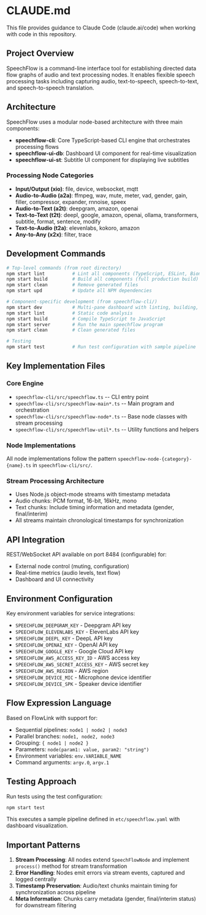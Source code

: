 # CLAUDE.md

This file provides guidance to Claude Code (claude.ai/code) when working with code in this repository.

## Project Overview

SpeechFlow is a command-line interface tool for establishing directed data flow graphs of audio and text processing nodes. It enables flexible speech processing tasks including capturing audio, text-to-speech, speech-to-text, and speech-to-speech translation.

## Architecture

SpeechFlow uses a modular node-based architecture with three main components:

- **speechflow-cli**: Core TypeScript-based CLI engine that orchestrates processing flows
- **speechflow-ui-db**: Dashboard UI component for real-time visualization 
- **speechflow-ui-st**: Subtitle UI component for displaying live subtitles

### Processing Node Categories

- **Input/Output (xio)**: file, device, websocket, mqtt
- **Audio-to-Audio (a2a)**: ffmpeg, wav, mute, meter, vad, gender, gain, filler, compressor, expander, rnnoise, speex
- **Audio-to-Text (a2t)**: deepgram, amazon, openai
- **Text-to-Text (t2t)**: deepl, google, amazon, openai, ollama, transformers, subtitle, format, sentence, modify
- **Text-to-Audio (t2a)**: elevenlabs, kokoro, amazon
- **Any-to-Any (x2x)**: filter, trace

## Development Commands

```bash
# Top-level commands (from root directory)
npm start lint          # Lint all components (TypeScript, ESLint, Biome, Oxlint)
npm start build         # Build all components (full production build)
npm start clean         # Remove generated files
npm start upd           # Update all NPM dependencies

# Component-specific development (from speechflow-cli/)
npm start dev           # Multi-pane dashboard with linting, building, and server
npm start lint          # Static code analysis
npm start build         # Compile TypeScript to JavaScript
npm start server        # Run the main speechflow program
npm start clean         # Clean generated files

# Testing
npm start test          # Run test configuration with sample pipeline
```

## Key Implementation Files

### Core Engine

- `speechflow-cli/src/speechflow.ts`       -- CLI entry point
- `speechflow-cli/src/speechflow-main*.ts` -- Main program and orchestration
- `speechflow-cli/src/speechflow-node*.ts` -- Base node classes with stream processing
- `speechflow-cli/src/speechflow-util*.ts` -- Utility functions and helpers

### Node Implementations

All node implementations follow the pattern `speechflow-node-{category}-{name}.ts` in `speechflow-cli/src/`.

### Stream Processing Architecture

- Uses Node.js object-mode streams with timestamp metadata
- Audio chunks: PCM format, 16-bit, 16kHz, mono
- Text chunks: Include timing information and metadata (gender, final/interim)
- All streams maintain chronological timestamps for synchronization

## API Integration

REST/WebSocket API available on port 8484 (configurable) for:
- External node control (muting, configuration)
- Real-time metrics (audio levels, text flow)
- Dashboard and UI connectivity

## Environment Configuration

Key environment variables for service integrations:
- `SPEECHFLOW_DEEPGRAM_KEY` - Deepgram API key
- `SPEECHFLOW_ELEVENLABS_KEY` - ElevenLabs API key  
- `SPEECHFLOW_DEEPL_KEY` - DeepL API key
- `SPEECHFLOW_OPENAI_KEY` - OpenAI API key
- `SPEECHFLOW_GOOGLE_KEY` - Google Cloud API key
- `SPEECHFLOW_AWS_ACCESS_KEY_ID` - AWS access key
- `SPEECHFLOW_AWS_SECRET_ACCESS_KEY` - AWS secret key
- `SPEECHFLOW_AWS_REGION` - AWS region
- `SPEECHFLOW_DEVICE_MIC` - Microphone device identifier
- `SPEECHFLOW_DEVICE_SPK` - Speaker device identifier

## Flow Expression Language

Based on FlowLink with support for:
- Sequential pipelines: `node1 | node2 | node3`
- Parallel branches: `node1, node2, node3`  
- Grouping: `{ node1 | node2 }`
- Parameters: `node(param1: value, param2: "string")`
- Environment variables: `env.VARIABLE_NAME`
- Command arguments: `argv.0`, `argv.1`

## Testing Approach

Run tests using the test configuration:
```bash
npm start test
```

This executes a sample pipeline defined in `etc/speechflow.yaml` with dashboard visualization.

## Important Patterns

1. **Stream Processing**: All nodes extend `SpeechFlowNode` and implement `process()` method for stream transformation
2. **Error Handling**: Nodes emit errors via stream events, captured and logged centrally
3. **Timestamp Preservation**: Audio/text chunks maintain timing for synchronization across pipeline
4. **Meta Information**: Chunks carry metadata (gender, final/interim status) for downstream filtering

